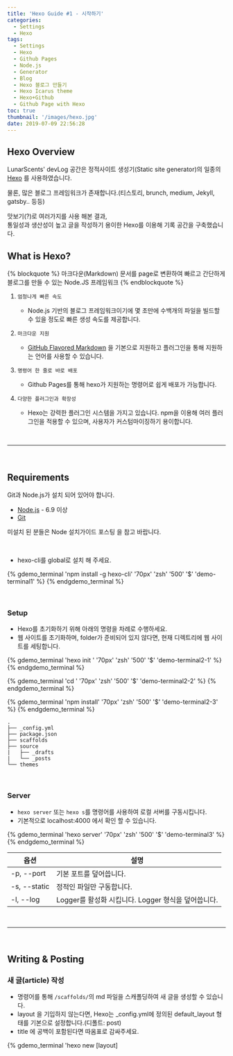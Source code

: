 ```yaml
---
title: 'Hexo Guide #1 - 시작하기'
categories:
  - Settings
  - Hexo
tags:
  - Settings
  - Hexo
  - Github Pages
  - Node.js
  - Generator
  - Blog
  - Hexo 블로그 만들기
  - Hexo Icarus theme
  - Hexo+Github
  - Github Page with Hexo
toc: true
thumbnail: '/images/hexo.jpg'
date: 2019-07-09 22:56:28
---
```


## Hexo Overview

LunarScents' devLog 공간은 정적사이트 생성기(Static site generator)의 일종의 [Hexo](https://hexo.io/) 를 사용하였습니다.

물론, 많은 블로그 프레임워크가 존재합니다.(티스토리, brunch, medium, Jekyll, gatsby.. 등등)

맛보기(?)로 여러가지를 사용 해본 결과,<br/>
통일성과 생산성이 높고 글을 작성하기 용이한 Hexo를 이용해 기록 공간을 구축했습니다.
<br/>

<!-- more -->

## What is Hexo?

{% blockquote %}
마크다운(Markdown) 문서를 page로 변환하여 빠르고 간단하게 블로그를 만들 수 있는 Node.JS 프레임워크
{% endblockquote %}

1.  `엄청나게 빠른 속도`

    - Node.js 기반의 블로그 프레임워크이기에 몇 초만에 수백개의 파일을 빌드할 수 있을 정도로 빠른 생성 속도를 제공합니다.

2.  `마크다운 지원`

    - [GitHub Flavored Markdown](https://github.github.com/gfm/) 을 기본으로 지원하고 플러그인을 통해 지원하는 언어를 사용할 수 있습니다.

3.  `명령어 한 줄로 바로 배포`

    - Github Pages를 통해 hexo가 지원하는 명령어로 쉽게 배포가 가능합니다.

4.  `다양한 플러그인과 확장성`
    - Hexo는 강력한 플러그인 시스템을 가지고 있습니다. npm을 이용해 여러 플러그인을 적용할 수 있으며, 사용자가 커스텀마이징하기 용이합니다.

<br/>

---

<br/>

## Requirements

Git과 Node.js가 설치 되어 있어야 합니다.

- [Node.js](https://nodejs.org/en/) - 6.9 이상
- [Git](https://git-scm.com/)

미설치 된 분들은 Node 설치가이드 포스팅 을 참고 바랍니다.

<br/>

- hexo-cli를 global로 설치 해 주세요.

{% gdemo_terminal 'npm install -g hexo-cli' '70px' 'zsh' '500' '$' 'demo-terminal1' %}
{% endgdemo_terminal %}

<br/>

### Setup

- Hexo를 초기화하기 위해 아래의 명령을 차례로 수행하세요.
- 웹 사이트를 초기화하며, folder가 준비되어 있지 않다면, 현재 디렉트리에 웹 사이트를 세팅합니다.

{% gdemo_terminal 'hexo init <folder>' '70px' 'zsh' '500' '$' 'demo-terminal2-1' %}
{% endgdemo_terminal %} <br/>

{% gdemo_terminal 'cd <folder>' '70px' 'zsh' '500' '$' 'demo-terminal2-2' %}
{% endgdemo_terminal %} <br/>

{% gdemo_terminal 'npm install' '70px' 'zsh' '500' '$' 'demo-terminal2-3' %}
{% endgdemo_terminal %}

```
.
├── _config.yml
├── package.json
├── scaffolds
├── source
|   ├── _drafts
|   └── _posts
└── themes
```

<br/>

### Server

- `hexo server` 또는 `hexo s`를 명령어를 사용하여 로컬 서버를 구동시킵니다.
- 기본적으로 localhost:4000 에서 확인 할 수 있습니다.

{% gdemo_terminal 'hexo server' '70px' 'zsh' '500' '$' 'demo-terminal3' %}
{% endgdemo_terminal %}

| 옵션         | 설명                                                |
| ------------ | --------------------------------------------------- |
| -p, --port   | 기본 포트를 덮어씁니다.                             |
| -s, --static | 정적인 파일만 구동합니다.                           |
| -l, --log    | Logger를 활성화 시킵니다. Logger 형식을 덮어씁니다. |

<br/>

---

<br/>

## Writing & Posting

### 새 글(article) 작성

- 명령어를 통해 `/scaffolds/`의 md 파일을 스캐폴딩하여 새 글을 생성할 수 있습니다.
- layout 을 기입하지 않는다면, Hexo는 \_config.yml에 정의된 default_layout 형태를 기본으로 설정합니다.(디폴트: post)
- title 에 공백이 포함된다면 따옴표로 감싸주세요.

{% gdemo_terminal 'hexo new [layout] <title>' '70px' 'zsh' '500' '$' 'demo-terminal4' %}
{% endgdemo_terminal %}

| 레이아웃 | 경로            |
| -------- | --------------- |
| post     | source/\_posts  |
| page     | source          |
| page     | source/\_drafts |

```terminal
.
└── source
   ├── _drafts
   └── _posts
      └── <title>.md
```

<br/>

### Front-matter

- Front-matter는 파일 시작 시 YAML 또는 JSON 형태로 작성하여 게시물에 대한 환경 설정을 할 수 있습니다.

## {% codeblock hello-lunarscents.md %}

title: Hello, LunarScents!
categories:

- Tools
  tags:
- blog
- Hexo
  date: 2019-05-29 00:02:39

---

{% endcodeblock %}

| 설정       | 설명                                         | 기본 값              |
| ---------- | -------------------------------------------- | -------------------- |
| layout     | 레이아웃                                     |                      |
| title      | 타이틀                                       |                      |
| date       | 발행일                                       | 파일이 생성된 날짜   |
| updated    | 갱신일                                       | 파일이 업로드된 날짜 |
| comments   | 포스트에서 comment 기능을 사용할지 여부 true |                      |
| tags       | 태그 (page에서는 사용 불가능)                |                      |
| categories | 카테고리 (page에서는 사용 불가능)            |                      |
| permalink  | 포스트의 기본 permalink를 override합니다.    |                      |

- 더 자세한 내용은 [Front-matter](https://hexo.io/docs/front-matter.html)에서 참고바랍니다.

<br/>

### Publish

- 작성한 내용을 배포합니다.
- draft 레이아웃을 이용하여 작성했다면 publish를 이용해 post 형태로 발행합니다.
  {% gdemo_terminal 'hexo publish' '70px' 'zsh' '500' '$' 'demo-terminal5' %}
  {% endgdemo_terminal %}

<br/>

### Generating

- `hexo generate` 또는 `hexo g`를 명령어를 사용하여 쉽고 빠르게 정적인 파일을 생성할 수 있습니다.
- public 폴더에서 생성된 파일들을 확인할 수 있습니다.
  {% gdemo_terminal 'hexo generate' '70px' 'zsh' '500' '$' 'demo-terminal6' %}
  {% endgdemo_terminal %}

<br/>

---

<br/>

## Deployment

- Generating으로 만들어진 정적 파일들을 원하는 서비스를 이용하여 배포 및 호스팅 할 수 있습니다.

  - [Github pages](https://pages.github.com/)
  - [Netlify](http://netlify.com/)
  - [Heroku](https://www.heroku.com/)
  - [Amazon S3](https://aws.amazon.com/ko/s3/)

- 이 블로그는 Github Pages를 이용하여 운영되고 있습니다.

### Github 프로젝트 만들기

- Hexo 로 블로그를 생성하고 관리하기 위해서는 git repository가 2개 필요합니다.

  - 블로그 내 파일 및 리소스 저장 및 관리를 위한 Git Repository (blog 용)
  - 생성된 정적 파일로 블로그를 배포할 Git Repository (`<githubID>.github.io`)

- [Github Repository 시작하기]() 를 참고해주세요.

<br/>

### Configuration

- Github 에 빌드된 결과물을 배포하기 위해서 [hexo-deployer-git](https://github.com/hexojs/hexo-deployer-git) 플러그인을 설치하기 바랍니다.
  {% gdemo_terminal 'npm install hexo-deployer-git --save' '70px' 'zsh' '500' '$' 'demo-terminal7' %}
  {% endgdemo_terminal %}

- 블로그의 전반적인 설정을 할 수 있는 \_config.yml 파일을 수정해 주세요.
  {% codeblock _config.yml %}

# Site

title: LunarScents's DevLog
subtitle: Hello, LunarScents!
description: The logging space of LunarScents.
keywords:
author: LunarScents
language: en
timezone: Asia/Seoul
<br/>

# URL

url: https://lunarscents.github.io //`<githubID>.github.io`
root: /
permalink: :year/:month/:day/:title/
permalink_defaults:

# Deployment

## Docs: https://hexo.io/docs/deployment.html

deploy:
type: git
repo: https://github.com/lunarscents/lunarscents.github.io.git // Github pages repository
branch: master
{% endcodeblock %}
<br/>

### Deploy

{% gdemo_terminal 'hexo generate;hexo deploy;//hexo g -d' '70px' 'zsh' '500' '$' 'demo-terminal8' %}
{% endgdemo_terminal %}

- 배포가 되면, `https://<username>.github.io` 로 접속하여 확인할 수 있습니다.
- 여기서 배포한 것은 빌드한 결과물입니다. 작성한 포스트, 템플릿, 설정, 테마 파일 등은 앞서 만들었던 blog용 Git Repository에 연동하여 백업하시면 됩니다.

---

## Reference Site

- [Hexo 공식사이트](https://hexo.io/)
- [Hexo 한글 가이드](https://hexo.io/ko/docs/)
- [Alley의 블로그](https://alleyful.github.io/2019/07/07/tools/hexo/hexo-guide-01/)
